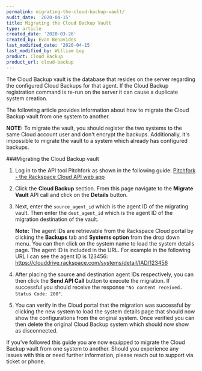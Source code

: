 ```yaml
---
permalink: migrating-the-cloud-backup-vault/
audit_date: '2020-04-15'
title: Migrating the Cloud Backup Vault
type: article
created_date: '2020-03-26'
created_by: Evan Benavides
last_modified_date: '2020-04-15'
last_modified_by: William Loy
product: Cloud Backup
product_url: cloud-backup
---
```


The Cloud Backup vault is the database that resides on the server regarding the configured Cloud Backups for that agent. If the Cloud Backup registration command is re-run on the server it can cause a duplicate system creation.

The following article provides information about how to migrate the Cloud Backup vault from one system to another.

**NOTE:** To migrate the vault, you should register the two systems to the same Cloud account user and don't encrypt the backups. Additionally, it's impossible to migrate the vault to a system which already has configured backups.


###Migrating the Cloud Backup vault

1. Log in to the API tool Pitchfork as shown in the following guide:
[Pitchfork - the Rackspace Cloud API web app](/support/how-to/pitchfork-the-rackspace-cloud-api-web-application/) 

2. Click the **Cloud Backup** section. From this page navigate to the **Migrate Vault** API call and click on the **Details** button. 

3. Next, enter the `source_agent_id` which is the agent ID of the migrating vault. Then enter the `dest_agent_id` which is the agent ID of the migration destination of the vault. 

    **Note:** The agent IDs are retrievable from the Rackspace Cloud portal by clicking the **Backups** tab and **Systems option** from the drop down menu. You can then click on the system name to load the system details page. The agent ID is included in the URL. For example in the following URL I can see the agent ID is 123456: https://clouddrive.rackspace.com/systems/detail/IAD/123456

4. After placing the source and destination agent IDs respectively, you can then click the **Send API Call** button to execute the migration. If successful you should receive the response `"No content received. Status Code: 200"`.

5. You can verify in the Cloud portal that the migration was successful by clicking the new system to load the system details page that should now show the configurations from the original system. Once verified you can then delete the original Cloud Backup system which should now show as disconnected.

If you've followed this guide you are now equipped to migrate the Cloud Backup vault from one system to another. Should you experience any issues with this or need further information, please reach out to support via ticket or phone.
